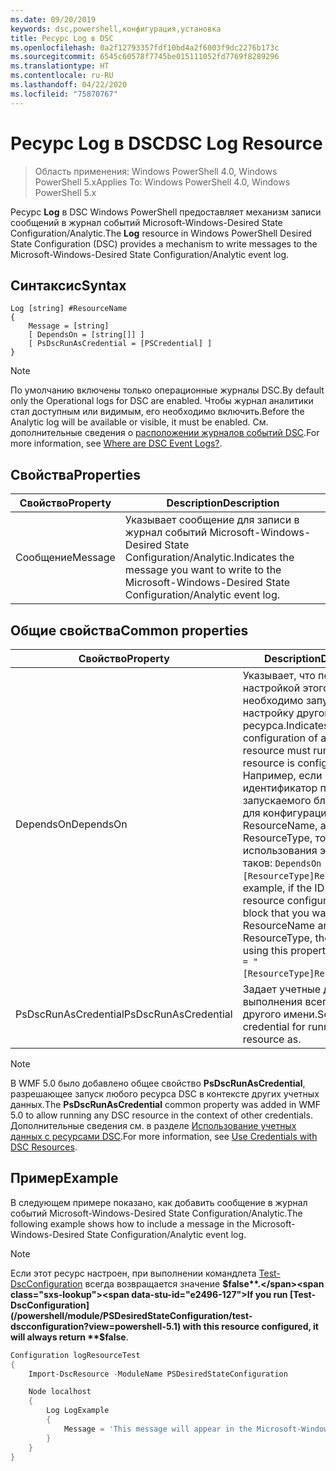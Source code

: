```yaml
---
ms.date: 09/20/2019
keywords: dsc,powershell,конфигурация,установка
title: Ресурс Log в DSC
ms.openlocfilehash: 0a2f12793357fdf10bd4a2f6003f9dc2276b173c
ms.sourcegitcommit: 6545c60578f7745be015111052fd7769f8289296
ms.translationtype: HT
ms.contentlocale: ru-RU
ms.lasthandoff: 04/22/2020
ms.locfileid: "75870767"
---
```

# <a name="dsc-log-resource"></a><span data-ttu-id="e2496-103">Ресурс Log в DSC</span><span class="sxs-lookup"><span data-stu-id="e2496-103">DSC Log Resource</span></span>

> <span data-ttu-id="e2496-104">Область применения: Windows PowerShell 4.0, Windows PowerShell 5.x</span><span class="sxs-lookup"><span data-stu-id="e2496-104">Applies To: Windows PowerShell 4.0, Windows PowerShell 5.x</span></span>

<span data-ttu-id="e2496-105">Ресурс **Log** в DSC Windows PowerShell предоставляет механизм записи сообщений в журнал событий Microsoft-Windows-Desired State Configuration/Analytic.</span><span class="sxs-lookup"><span data-stu-id="e2496-105">The **Log** resource in Windows PowerShell Desired State Configuration (DSC) provides a mechanism to write messages to the Microsoft-Windows-Desired State Configuration/Analytic event log.</span></span>

## <a name="syntax"></a><span data-ttu-id="e2496-106">Синтаксис</span><span class="sxs-lookup"><span data-stu-id="e2496-106">Syntax</span></span>

```Syntax
Log [string] #ResourceName
{
    Message = [string]
    [ DependsOn = [string[]] ]
    [ PsDscRunAsCredential = [PSCredential] ]
}
```

> [!NOTE]
> <span data-ttu-id="e2496-107">По умолчанию включены только операционные журналы DSC.</span><span class="sxs-lookup"><span data-stu-id="e2496-107">By default only the Operational logs for DSC are enabled.</span></span> <span data-ttu-id="e2496-108">Чтобы журнал аналитики стал доступным или видимым, его необходимо включить.</span><span class="sxs-lookup"><span data-stu-id="e2496-108">Before the Analytic log will be available or visible, it must be enabled.</span></span> <span data-ttu-id="e2496-109">См. дополнительные сведения о [расположении журналов событий DSC](../../../troubleshooting/troubleshooting.md#where-are-dsc-event-logs).</span><span class="sxs-lookup"><span data-stu-id="e2496-109">For more information, see [Where are DSC Event Logs?](../../../troubleshooting/troubleshooting.md#where-are-dsc-event-logs).</span></span>

## <a name="properties"></a><span data-ttu-id="e2496-110">Свойства</span><span class="sxs-lookup"><span data-stu-id="e2496-110">Properties</span></span>

| <span data-ttu-id="e2496-111">Свойство</span><span class="sxs-lookup"><span data-stu-id="e2496-111">Property</span></span> |                                                   <span data-ttu-id="e2496-112">Description</span><span class="sxs-lookup"><span data-stu-id="e2496-112">Description</span></span>                                                    |
| -------- | ---------------------------------------------------------------------------------------------------------------- |
| <span data-ttu-id="e2496-113">Сообщение</span><span class="sxs-lookup"><span data-stu-id="e2496-113">Message</span></span>  | <span data-ttu-id="e2496-114">Указывает сообщение для записи в журнал событий Microsoft-Windows-Desired State Configuration/Analytic.</span><span class="sxs-lookup"><span data-stu-id="e2496-114">Indicates the message you want to write to the Microsoft-Windows-Desired State Configuration/Analytic event log.</span></span> |

## <a name="common-properties"></a><span data-ttu-id="e2496-115">Общие свойства</span><span class="sxs-lookup"><span data-stu-id="e2496-115">Common properties</span></span>

|       <span data-ttu-id="e2496-116">Свойство</span><span class="sxs-lookup"><span data-stu-id="e2496-116">Property</span></span>       |                                                                                                                                                          <span data-ttu-id="e2496-117">Description</span><span class="sxs-lookup"><span data-stu-id="e2496-117">Description</span></span>                                                                                                                                                           |
| -------------------- | ------------------------------------------------------------------------------------------------------------------------------------------------------------------------------------------------------------------------------------------------------------------------------------------------------------------------------ |
| <span data-ttu-id="e2496-118">DependsOn</span><span class="sxs-lookup"><span data-stu-id="e2496-118">DependsOn</span></span>            | <span data-ttu-id="e2496-119">Указывает, что перед настройкой этого ресурса необходимо запустить настройку другого ресурса.</span><span class="sxs-lookup"><span data-stu-id="e2496-119">Indicates that the configuration of another resource must run before this resource is configured.</span></span> <span data-ttu-id="e2496-120">Например, если идентификатор первого запускаемого блока сценария для конфигурации ресурса — ResourceName, а его тип — ResourceType, то синтаксис использования этого свойства таков: `DependsOn = "[ResourceType]ResourceName"`.</span><span class="sxs-lookup"><span data-stu-id="e2496-120">For example, if the ID of the resource configuration script block that you want to run first is ResourceName and its type is ResourceType, the syntax for using this property is `DependsOn = "[ResourceType]ResourceName"`.</span></span> |
| <span data-ttu-id="e2496-121">PsDscRunAsCredential</span><span class="sxs-lookup"><span data-stu-id="e2496-121">PsDscRunAsCredential</span></span> | <span data-ttu-id="e2496-122">Задает учетные данные для выполнения всего ресурса от другого имени.</span><span class="sxs-lookup"><span data-stu-id="e2496-122">Sets the credential for running the entire resource as.</span></span>                                                                                                                                                                                                                                                                        |

> [!NOTE]
> <span data-ttu-id="e2496-123">В WMF 5.0 было добавлено общее свойство **PsDscRunAsCredential**, разрешающее запуск любого ресурса DSC в контексте других учетных данных.</span><span class="sxs-lookup"><span data-stu-id="e2496-123">The **PsDscRunAsCredential** common property was added in WMF 5.0 to allow running any DSC resource in the context of other credentials.</span></span> <span data-ttu-id="e2496-124">Дополнительные сведения см. в разделе [Использование учетных данных с ресурсами DSC](../../../configurations/runasuser.md).</span><span class="sxs-lookup"><span data-stu-id="e2496-124">For more information, see [Use Credentials with DSC Resources](../../../configurations/runasuser.md).</span></span>

## <a name="example"></a><span data-ttu-id="e2496-125">Пример</span><span class="sxs-lookup"><span data-stu-id="e2496-125">Example</span></span>

<span data-ttu-id="e2496-126">В следующем примере показано, как добавить сообщение в журнал событий Microsoft-Windows-Desired State Configuration/Analytic.</span><span class="sxs-lookup"><span data-stu-id="e2496-126">The following example shows how to include a message in the Microsoft-Windows-Desired State Configuration/Analytic event log.</span></span>

> [!NOTE]
> <span data-ttu-id="e2496-127">Если этот ресурс настроен, при выполнении командлета [Test-DscConfiguration](/powershell/module/PSDesiredStateConfiguration/test-dscconfiguration?view=powershell-5.1) всегда возвращается значение **$false**.</span><span class="sxs-lookup"><span data-stu-id="e2496-127">If you run [Test-DscConfiguration](/powershell/module/PSDesiredStateConfiguration/test-dscconfiguration?view=powershell-5.1) with this resource configured, it will always return **$false**.</span></span>

```powershell
Configuration logResourceTest
{
    Import-DscResource -ModuleName PSDesiredStateConfiguration

    Node localhost
    {
        Log LogExample
        {
            Message = 'This message will appear in the Microsoft-Windows-Desired State Configuration/Analytic event log.'
        }
    }
}
```
